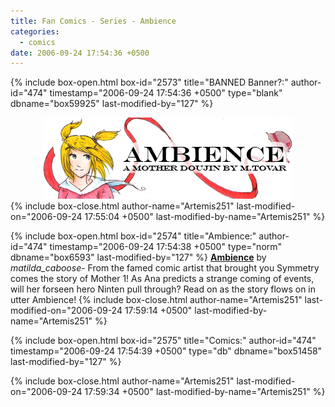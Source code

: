 ```yaml
---
title: Fan Comics - Series - Ambience
categories:
  - comics
date: 2006-09-24 17:54:36 +0500
---
```

{% include box-open.html box-id="2573" title="BANNED Banner?:" author-id="474" timestamp="2006-09-24 17:54:36 +0500" type="blank" dbname="box59925" last-modified-by="127" %}
<center>
<img src="/comics/series/ambience/ambiencebanner.png" />
</center>
{% include box-close.html author-name="Artemis251" last-modified-on="2006-09-24 17:55:04 +0500" last-modified-by-name="Artemis251" %}

{% include box-open.html box-id="2574" title="Ambience:" author-id="474" timestamp="2006-09-24 17:54:38 +0500" type="norm" dbname="box6593" last-modified-by="127" %}
<b><u>Ambience</u></b> by <i>matilda_caboose</i>-  From the famed comic artist that brought you Symmetry comes the story of Mother 1!  As Ana predicts a strange coming of events, will her forseen hero Ninten pull through?  Read on as the story flows on in utter Ambience!
{% include box-close.html author-name="Artemis251" last-modified-on="2006-09-24 17:59:14 +0500" last-modified-by-name="Artemis251" %}

{% include box-open.html box-id="2575" title="Comics:" author-id="474" timestamp="2006-09-24 17:54:39 +0500" type="db" dbname="box51458" last-modified-by="127" %}
<center><navigator search="`Content` LIKE 'Ambience%'" display="no" quantity="50" section="description" /><displaytor mode="list" /></center>
{% include box-close.html author-name="Artemis251" last-modified-on="2006-09-24 17:59:34 +0500" last-modified-by-name="Artemis251" %}
